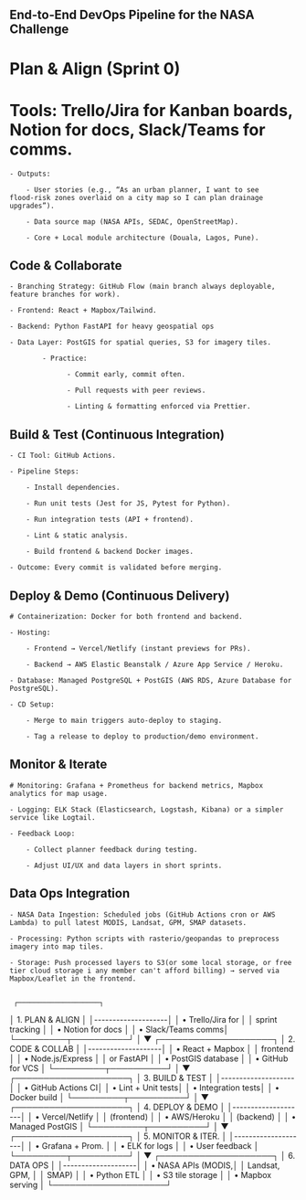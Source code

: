 ## End‑to‑End DevOps Pipeline for the NASA Challenge
# Plan & Align (Sprint 0)

# Tools: Trello/Jira for Kanban boards, Notion for docs, Slack/Teams for comms.

    - Outputs:

        - User stories (e.g., “As an urban planner, I want to see flood‑risk zones overlaid on a city map so I can plan drainage upgrades”).

        - Data source map (NASA APIs, SEDAC, OpenStreetMap).

        - Core + Local module architecture (Douala, Lagos, Pune).

## Code & Collaborate

    - Branching Strategy: GitHub Flow (main branch always deployable, feature branches for work).

    - Frontend: React + Mapbox/Tailwind.

    - Backend: Python FastAPI for heavy geospatial ops

    - Data Layer: PostGIS for spatial queries, S3 for imagery tiles.

            - Practice:

                  - Commit early, commit often.

                  - Pull requests with peer reviews.

                  - Linting & formatting enforced via Prettier.

## Build & Test (Continuous Integration)

    - CI Tool: GitHub Actions.

    - Pipeline Steps:

        - Install dependencies.

        - Run unit tests (Jest for JS, Pytest for Python).

        - Run integration tests (API + frontend).

        - Lint & static analysis.

        - Build frontend & backend Docker images.

    - Outcome: Every commit is validated before merging.

## Deploy & Demo (Continuous Delivery)

    # Containerization: Docker for both frontend and backend.

    - Hosting:

        - Frontend → Vercel/Netlify (instant previews for PRs).

        - Backend → AWS Elastic Beanstalk / Azure App Service / Heroku.

    - Database: Managed PostgreSQL + PostGIS (AWS RDS, Azure Database for PostgreSQL).

    - CD Setup:

        - Merge to main triggers auto‑deploy to staging.

        - Tag a release to deploy to production/demo environment.

## Monitor & Iterate

    # Monitoring: Grafana + Prometheus for backend metrics, Mapbox analytics for map usage.

    - Logging: ELK Stack (Elasticsearch, Logstash, Kibana) or a simpler service like Logtail.

    - Feedback Loop:

        - Collect planner feedback during testing.

        - Adjust UI/UX and data layers in short sprints.

## Data Ops Integration

    - NASA Data Ingestion: Scheduled jobs (GitHub Actions cron or AWS Lambda) to pull latest MODIS, Landsat, GPM, SMAP datasets.

    - Processing: Python scripts with rasterio/geopandas to preprocess imagery into map tiles.

    - Storage: Push processed layers to S3(or some local storage, or free tier cloud storage i any member can't afford billing) → served via Mapbox/Leaflet in the frontend.


     ┌────────────────────┐
 │ 1. PLAN & ALIGN    │
 │--------------------│
 │ • Trello/Jira for  │
 │   sprint tracking  │
 │ • Notion for docs  │
 │ • Slack/Teams comms│
 └─────────┬──────────┘
           │
           ▼
 ┌────────────────────┐
 │ 2. CODE & COLLAB   │
 │--------------------│
 │ • React + Mapbox   │
 │   frontend         │
 │ • Node.js/Express  │
 │   or FastAPI       │
 │ • PostGIS database │
 │ • GitHub for VCS   │
 └─────────┬──────────┘
           │
           ▼
 ┌────────────────────┐
 │ 3. BUILD & TEST    │
 │--------------------│
 │ • GitHub Actions CI│
 │ • Lint + Unit tests│
 │ • Integration tests│
 │ • Docker build     │
 └─────────┬──────────┘
           │
           ▼
 ┌────────────────────┐
 │ 4. DEPLOY & DEMO   │
 │--------------------│
 │ • Vercel/Netlify   │
 │   (frontend)       │
 │ • AWS/Heroku       │
 │   (backend)        │
 │ • Managed PostGIS  │
 └─────────┬──────────┘
           │
           ▼
 ┌────────────────────┐
 │ 5. MONITOR & ITER. │
 │--------------------│
 │ • Grafana + Prom.  │
 │ • ELK for logs     │
 │ • User feedback    │
 └─────────┬──────────┘
           │
           ▼
 ┌────────────────────┐
 │ 6. DATA OPS        │
 │--------------------│
 │ • NASA APIs (MODIS,│
 │   Landsat, GPM,    │
 │   SMAP)            │
 │ • Python ETL       │
 │ • S3 tile storage  │
 │ • Mapbox serving   │
 └────────────────────┘
